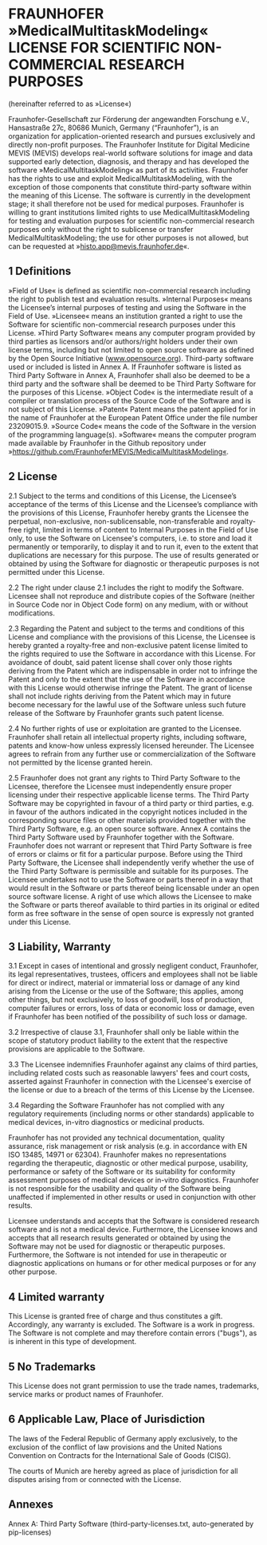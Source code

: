 # FRAUNHOFER »MedicalMultitaskModeling« LICENSE FOR SCIENTIFIC NON-COMMERCIAL RESEARCH PURPOSES
(hereinafter referred to as »License«) 

Fraunhofer-Gesellschaft zur Förderung der angewandten Forschung e.V., Hansastraße 27c, 80686 Munich, Germany (“Fraunhofer”), is an organization for application-oriented research and pursues exclusively and directly non-profit purposes.
The Fraunhofer Institute for Digital Medicine MEVIS (MEVIS) develops real-world software solutions for image and data supported early detection, diagnosis, and therapy and has developed the software »MedicalMultitaskModeling« as part of its activities. Fraunhofer has the rights to use and exploit MedicalMultitaskModeling, with the exception of those components that constitute third-party software within the meaning of this License. The software is currently in the development stage; it shall therefore not be used for medical purposes. 
Fraunhofer is willing to grant institutions limited rights to use MedicalMultitaskModeling for testing and evaluation purposes for scientific non-commercial research purposes only without the right to sublicense or transfer MedicalMultitaskModeling; the use for other purposes is not allowed, but can be requested at »histo.app@mevis.fraunhofer.de«.

## 1 Definitions

»Field of Use« is defined as scientific non-commercial research including the right to publish test and evaluation results. 
»Internal Purposes« means the Licensee’s internal purposes of testing and using the Software in the Field of Use.
»Licensee« means an institution granted a right to use the Software for scientific non-commercial research purposes under this License.
»Third Party Software« means any computer program provided by third parties as licensors and/or authors/right holders under their own license terms, including but not limited to open source software as defined by the Open Source Initiative (www.opensource.org). Third-party software used or included is listed in Annex A. If Fraunhofer software is listed as Third Party Software in Annex A, Fraunhofer shall also be deemed to be a third party and the software shall be deemed to be Third Party Software for the purposes of this License.
»Object Code« is the intermediate result of a compiler or translation process of the Source Code of the Software and is not subject of this License.
»Patent« Patent means the patent applied for in the name of Fraunhofer at the European Patent Office under the file number 23209015.9.
»Source Code« means the code of the Software in the version of the programming language(s).
»Software« means the computer program made available by Fraunhofer in the Github repository under »https://github.com/FraunhoferMEVIS/MedicalMultitaskModeling«.
 
## 2 License

2.1 Subject to the terms and conditions of this License, the Licensee’s acceptance of the terms of this License and the Licensee’s compliance with the provisions of this License, Fraunhofer hereby grants the Licensee the perpetual, non-exclusive, non-sublicensable, non-transferable and royalty-free right, limited in terms of content to Internal Purposes in the Field of Use only, to use the Software on Licensee's computers, i.e. to store and load it permanently or temporarily, to display it and to run it, even to the extent that duplications are necessary for this purpose. The use of results generated or obtained by using the Software for diagnostic or therapeutic purposes is not permitted under this License.

2.2 The right under clause 2.1 includes the right to modify the Software. Licensee shall not reproduce and distribute copies of the Software (neither in Source Code nor in Object Code form) on any medium, with or without modifications.

2.3 Regarding the Patent and subject to the terms and conditions of this License and compliance with the provisions of this License, the Licensee is hereby granted a royalty-free and non-exclusive patent license limited to the rights required to use the Software in accordance with this License. For avoidance of doubt, said patent license shall cover only those rights deriving from the Patent which are indispensable in order not to infringe the Patent and only to the extent that the use of the Software in accordance with this License would otherwise infringe the Patent. The grant of license shall not include rights deriving from the Patent which may in future become necessary for the lawful use of the Software unless such future release of the Software by Fraunhofer grants such patent license.

2.4 No further rights of use or exploitation are granted to the Licensee. Fraunhofer shall retain all intellectual property rights, including software, patents and know-how unless expressly licensed hereunder. The Licensee agrees to refrain from any further use or commercialization of the Software not permitted by the license granted herein.

2.5 Fraunhofer does not grant any rights to Third Party Software to the Licensee, therefore the Licensee must independently ensure proper licensing under their respective applicable license terms. The Third Party Software may be copyrighted in favour of a third party or third parties, e.g. in favour of the authors indicated in the copyright notices included in the corresponding source files or other materials provided together with the Third Party Software, e.g. an open source software. Annex A contains the Third Party Software used by Fraunhofer together with the Software. Fraunhofer does not warrant or represent that Third Party Software is free of errors or claims or fit for a particular purpose. Before using the Third Party Software, the Licensee shall independently verify whether the use of the Third Party Software is permissible and suitable for its purposes. The Licensee undertakes not to use the Software or parts thereof in a way that would result in the Software or parts thereof being licensable under an open source software license. A right of use which allows the Licensee to make the Software or parts thereof available to third parties in its original or edited form as free software in the sense of open source is expressly not granted under this License.

## 3 Liability, Warranty

3.1 Except in cases of intentional and grossly negligent conduct, Fraunhofer, its legal representatives, trustees, officers and employees shall not be liable for direct or indirect, material or immaterial loss or damage of any kind arising from the License or the use of the Software; this applies, among other things, but not exclusively, to loss of goodwill, loss of production, computer failures or errors, loss of data or economic loss or damage, even if Fraunhofer has been notified of the possibility of such loss or damage.

3.2 Irrespective of clause 3.1, Fraunhofer shall only be liable within the scope of statutory product liability to the extent that the respective provisions are applicable to the Software.

3.3 The Licensee indemnifies Fraunhofer against any claims of third parties, including related costs such as reasonable lawyers' fees and court costs, asserted against Fraunhofer in connection with the Licensee's exercise of the license or due to a breach of the terms of this License by the Licensee. 

3.4 Regarding the Software Fraunhofer has not complied with any regulatory requirements (including norms or other standards) applicable to medical devices, in-vitro diagnostics or medicinal products.

Fraunhofer has not provided any technical documentation, quality assurance, risk management or risk analysis (e.g. in accordance with EN ISO 13485, 14971 or 62304).
Fraunhofer makes no representations regarding the therapeutic, diagnostic or other medical purpose, usability, performance or safety of the Software or its suitability for conformity assessment purposes of medical devices or in-vitro diagnostics. Fraunhofer is not responsible for the usability and quality of the Software being unaffected if implemented in other results or used in conjunction with other results.

Licensee understands and accepts that the Software is considered research software and is not a medical device. Furthermore, the Licensee knows and accepts that all research results generated or obtained by using the Software may not be used for diagnostic or therapeutic purposes. Furthermore, the Software is not intended for use in therapeutic or diagnostic applications on humans or for other medical purposes or for any other purpose.

## 4 Limited warranty

This License is granted free of charge and thus constitutes a gift. Accordingly, any warranty is excluded. The Software is a work in progress. The Software is not complete and may therefore contain errors ("bugs"), as is inherent in this type of development.

## 5 No Trademarks

This License does not grant permission to use the trade names, trademarks, service marks or product names of Fraunhofer.

## 6 Applicable Law, Place of Jurisdiction

The laws of the Federal Republic of Germany apply exclusively, to the exclusion of the conflict of law provisions and the United Nations Convention on Contracts for the International Sale of Goods (CISG).

The courts of Munich are hereby agreed as place of jurisdiction for all disputes arising from or connected with the License.

## Annexes
Annex A: Third Party Software (third-party-licenses.txt, auto-generated by pip-licenses)